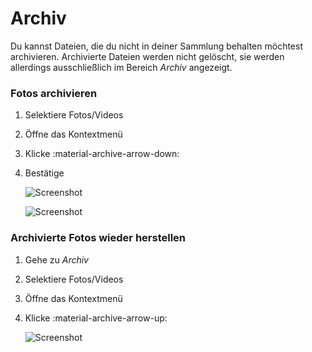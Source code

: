 # Archiv #
Du kannst Dateien, die du nicht in deiner Sammlung behalten möchtest archivieren. 
Archivierte Dateien werden nicht gelöscht, sie werden allerdings ausschließlich im Bereich *Archiv* angezeigt.

### Fotos archivieren ###

1. Selektiere Fotos/Videos
2. Öffne das Kontextmenü
3. Klicke :material-archive-arrow-down:
4. Bestätige

    ![Screenshot](img/archive.png)
    
    ![Screenshot](img/confirm-archive.png)


### Archivierte Fotos wieder herstellen ###

1. Gehe zu *Archiv*
2. Selektiere Fotos/Videos
3. Öffne das Kontextmenü
4. Klicke :material-archive-arrow-up:

    ![Screenshot](img/restore.png)

